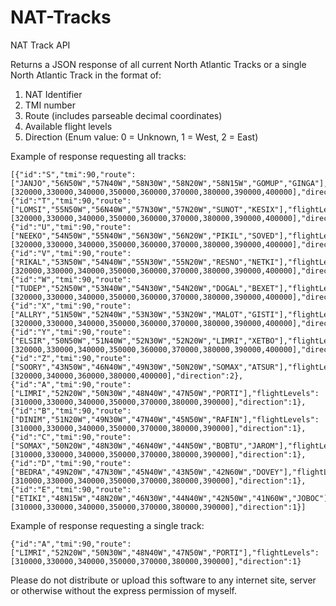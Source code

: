 # NAT-Tracks
NAT Track API

Returns a JSON response of all current North Atlantic Tracks or a single North Atlantic Track in the format of:

1. NAT Identifier
2. TMI number
3. Route (includes parseable decimal coordinates)
4. Available flight levels
5. Direction (Enum value: 0 = Unknown, 1 = West, 2 = East)

Example of response requesting all tracks:
```
[{"id":"S","tmi":90,"route":["JANJO","56N50W","57N40W","58N30W","58N20W","58N15W","GOMUP","GINGA"],"flightLevels":[320000,330000,340000,350000,360000,370000,380000,390000,400000],"direction":2},{"id":"T","tmi":90,"route":["LOMSI","55N50W","56N40W","57N30W","57N20W","SUNOT","KESIX"],"flightLevels":[320000,330000,340000,350000,360000,370000,380000,390000,400000],"direction":2},{"id":"U","tmi":90,"route":["NEEKO","54N50W","55N40W","56N30W","56N20W","PIKIL","SOVED"],"flightLevels":[320000,330000,340000,350000,360000,370000,380000,390000,400000],"direction":2},{"id":"V","tmi":90,"route":["RIKAL","53N50W","54N40W","55N30W","55N20W","RESNO","NETKI"],"flightLevels":[320000,330000,340000,350000,360000,370000,380000,390000,400000],"direction":2},{"id":"W","tmi":90,"route":["TUDEP","52N50W","53N40W","54N30W","54N20W","DOGAL","BEXET"],"flightLevels":[320000,330000,340000,350000,360000,370000,380000,390000,400000],"direction":2},{"id":"X","tmi":90,"route":["ALLRY","51N50W","52N40W","53N30W","53N20W","MALOT","GISTI"],"flightLevels":[320000,330000,340000,350000,360000,370000,380000,390000,400000],"direction":2},{"id":"Y","tmi":90,"route":["ELSIR","50N50W","51N40W","52N30W","52N20W","LIMRI","XETBO"],"flightLevels":[320000,330000,340000,350000,360000,370000,380000,390000,400000],"direction":2},{"id":"Z","tmi":90,"route":["SOORY","43N50W","46N40W","49N30W","50N20W","SOMAX","ATSUR"],"flightLevels":[320000,340000,360000,380000,400000],"direction":2},{"id":"A","tmi":90,"route":["LIMRI","52N20W","50N30W","48N40W","47N50W","PORTI"],"flightLevels":[310000,330000,340000,350000,370000,380000,390000],"direction":1},{"id":"B","tmi":90,"route":["DINIM","51N20W","49N30W","47N40W","45N50W","RAFIN"],"flightLevels":[310000,330000,340000,350000,370000,380000,390000],"direction":1},{"id":"C","tmi":90,"route":["SOMAX","50N20W","48N30W","46N40W","44N50W","BOBTU","JAROM"],"flightLevels":[310000,330000,340000,350000,370000,380000,390000],"direction":1},{"id":"D","tmi":90,"route":["BEDRA","49N20W","47N30W","45N40W","43N50W","42N60W","DOVEY"],"flightLevels":[310000,330000,340000,350000,370000,380000,390000],"direction":1},{"id":"E","tmi":90,"route":["ETIKI","48N15W","48N20W","46N30W","44N40W","42N50W","41N60W","JOBOC"],"flightLevels":[310000,330000,340000,350000,370000,380000,390000],"direction":1}]
```

Example of response requesting a single track:
```
{"id":"A","tmi":90,"route":["LIMRI","52N20W","50N30W","48N40W","47N50W","PORTI"],"flightLevels":[310000,330000,340000,350000,370000,380000,390000],"direction":1}
```

Please do not distribute or upload this software to any internet site, server or otherwise without the express permission of myself.
